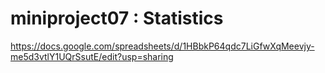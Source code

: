 # miniproject07 : Statistics
https://docs.google.com/spreadsheets/d/1HBbkP64qdc7LiGfwXqMeevjy-me5d3vtlY1UQrSsutE/edit?usp=sharing
